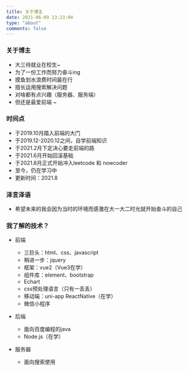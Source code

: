 ```yaml
---
title: 关于博主
date: 2021-06-09 13:23:04
type: "about"
comments: false
---
```


### 关于博主

- 大三待就业在校生~
- 为了一份工作而努力奋斗ing
- 摸鱼划水浪费时间最在行
- 擅长运用搜索解决问题
- 对啥都有点兴趣（服务器、服务端）
- 但还是最爱前端 ~

### 时间点

- 于2019.10月踏入前端的大门
- 于2019.12-2020.12之间，自学前端知识
- 于2021.2月下定决心要走前端的路
- 于2021.6月开始回滚基础
- 于2021.8月正式开始冲入leetcode 和 nowcoder
- 至今，仍在学习中
- 更新时间：2021.8

### 泽言泽语

- 希望未来的我会因为当时的环境而感激在大一大二时光就开始奋斗的自己

### 我了解的技术？

- 前端
  - 三巨头：html、css、javascript
  - 稍进一步：jquery
  - 框架：vue2（Vue3在学）
  - 组件库：element、bootstrap
  - Echart
  - css预处理语言（只有一丢丢）
  - 移动端：uni-app   ReactNative（在学）
  - 微信小程序

- 后端
  - 面向百度编程的java
  - Node.js（在学）

- 服务器
  - 面向搜索使用